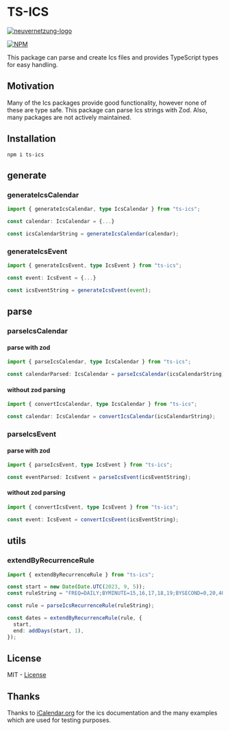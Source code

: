 # TS-ICS

[![neuvernetzung-logo](https://raw.githubusercontent.com/Neuvernetzung/ts-ics/master/public/Header.png)](https://neuvernetzung.de)

[![NPM](https://nodei.co/npm/ts-ics.png)](https://nodei.co/npm/ts-ics/)

This package can parse and create Ics files and provides TypeScript types for easy handling.

## Motivation

Many of the Ics packages provide good functionality, however none of these are type safe. This package can parse Ics strings with Zod. Also, many packages are not actively maintained.

## Installation

`npm i ts-ics`

## generate

### generateIcsCalendar

```ts
import { generateIcsCalendar, type IcsCalendar } from "ts-ics";

const calendar: IcsCalendar = {...}

const icsCalendarString = generateIcsCalendar(calendar);
```

### generateIcsEvent

```ts
import { generateIcsEvent, type IcsEvent } from "ts-ics";

const event: IcsEvent = {...}

const icsEventString = generateIcsEvent(event);
```

## parse

### parseIcsCalendar

#### parse with zod

```ts
import { parseIcsCalendar, type IcsCalendar } from "ts-ics";

const calendarParsed: IcsCalendar = parseIcsCalendar(icsCalendarString);
```

#### without zod parsing

```ts
import { convertIcsCalendar, type IcsCalendar } from "ts-ics";

const calendar: IcsCalendar = convertIcsCalendar(icsCalendarString);
```

### parseIcsEvent

#### parse with zod

```ts
import { parseIcsEvent, type IcsEvent } from "ts-ics";

const eventParsed: IcsEvent = parseIcsEvent(icsEventString);
```

#### without zod parsing

```ts
import { convertIcsEvent, type IcsEvent } from "ts-ics";

const event: IcsEvent = convertIcsEvent(icsEventString);
```

## utils

### extendByRecurrenceRule

```ts
import { extendByRecurrenceRule } from "ts-ics";

const start = new Date(Date.UTC(2023, 9, 5));
const ruleString = "FREQ=DAILY;BYMINUTE=15,16,17,18,19;BYSECOND=0,20,40";

const rule = parseIcsRecurrenceRule(ruleString);

const dates = extendByRecurrenceRule(rule, {
  start,
  end: addDays(start, 1),
});
```

## License

MIT - [License](https://github.com/Neuvernetzung/ts-ics/blob/master/LICENSE)

## Thanks

Thanks to [iCalendar.org](https://icalendar.org/) for the ics documentation and the many examples which are used for testing purposes.
